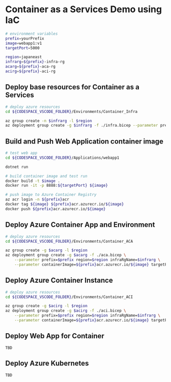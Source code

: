 # Container as a Services Demo using IaC

```bash
# environment variables
prefix=yourPrefix
image=webapp1:v1
targetPort=5000

region=japaneast
infrarg=${prefix}-infra-rg
acarg=${prefix}-aca-rg
acirg=${prefix}-aci-rg
```

## Deploy base resources for Container as a Services

```bash
# deploy azure resources
cd ${CODESPACE_VSCODE_FOLDER}/Environments/Container_Infra

az group create -n $infrarg -l $region
az deployment group create -g $infrarg -f ./infra.bicep --parameter prefix=$prefix region=$region
```

## Build and Push Web Application container image

```bash
# test web app
cd ${CODESPACE_VSCODE_FOLDER}/Applications/webapp1

dotnet run
```

```bash
# build container image and test run
docker build -t $image .
docker run -it -p 8888:${targetPort} ${image}
```

```bash
# push image to Azure Container Registry
az acr login -n ${prefix}acr
docker tag ${image} ${prefix}acr.azurecr.io/${image}
docker push ${prefix}acr.azurecr.io/${image}
```

## Deploy Azure Container App and Environment

```bash
# deploy azure resources
cd ${CODESPACE_VSCODE_FOLDER}/Environments/Container_ACA

az group create -g $acarg -l $region
az deployment group create -g $acarg -f ./aca.bicep \
    --parameter prefix=$prefix region=$region infraRgName=$infrarg \
    --parameter containerImage=${prefix}acr.azurecr.io/${image} targetPort=$targetPort
```

## Deploy Azure Container Instance

```bash
# deploy azure resources
cd ${CODESPACE_VSCODE_FOLDER}/Environments/Container_ACI

az group create -g $acirg -l $region
az deployment group create -g $acirg -f ./aci.bicep \
    --parameter prefix=$prefix region=$region infraRgName=$infrarg \
    --parameter containerImage=${prefix}acr.azurecr.io/${image} targetPort=$targetPort
```

## Deploy Web App for Container

```
TBD
```

## Deploy Azure Kubernetes

```
TBD
```
